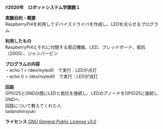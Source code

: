 #**2020年　ロボットシステム学課題１**<br>

**実験目的・概要**<br>
RaspberryPi4を利用してデバイスドライバを作成し、LEDを光らせるプログラム<br>

**利用したもの**<br>
RaspberryPi4とそれに付随する周辺機器、LED、ブレッドボード、抵抗（200Ω）、ジャンパーピン<br>

**プログラムの内容**<br>
・echo 1 > /dev/myled0　で実行：LEDが点灯<br>
・echo 0 > /dev/myled0　で実行：LEDが消灯<br>

**回路**<br>
GPIO25とGNDの間にLEDと抵抗を接続し、LEDのアノードをGPIO25に接続しGNDへ<br>
回路について教えてくれた人<br>
tadanohiroyuki<br>

**ライセンス**
[GNU General Public License v3.0](https://github.com/MasatoKubotera/RGBLED_RaspPi4_DeviceDriver/blob/master/COPYING)
